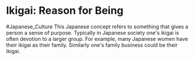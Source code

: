 # Ikigai: Reason for Being
#Japanese_Culture
This Japanese concept refers to something that gives a person a sense of purpose. Typically in Japanese society one's ikigai is often devotion to a larger group. For example, many Japanese women have their ikigai as their family. Similarly one's family business could be their ikigai.